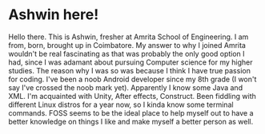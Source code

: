 # Ashwin here!
Hello there. This is Ashwin, fresher at Amrita School of Engineering. I am from, born, brought up in Coimbatore. My answer to why I joined Amrita wouldn't be real fascinating as that was probably the only good option I had, since I was adamant about pursuing Computer science for my higher studies. The reason why I was so was because I think I have true passion for coding. I've been a noob Android developer since my 8th grade (I won't say I've crossed the noob mark yet). Apparently I know some Java and XML. I'm acquainted with Unity, After effects, Construct. Been fiddling with different Linux distros for a year now, so I kinda know some terminal commands. FOSS seems to be the ideal place to help myself out to have a better knowledge on things I like and make myself a better person as well.
